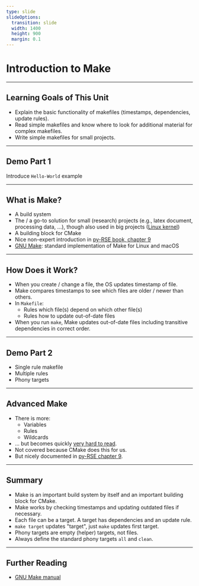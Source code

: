 ```yaml
---
type: slide
slideOptions:
  transition: slide
  width: 1400
  height: 900
  margin: 0.1
---
```


<style>
  .reveal strong {
    font-weight: bold;
    color: orange;
  }
  .reveal p {
    text-align: left;
  }
  .reveal section h1 {
    color: orange;
  }
  .reveal section h2 {
    color: orange;
  }
  .reveal code {
    font-family: 'Ubuntu Mono';
    color: orange;
  }
</style>

# Introduction to Make

---

## Learning Goals of This Unit

- Explain the basic functionality of makefiles (timestamps, dependencies, update rules).
- Read simple makefiles and know where to look for additional material for complex makefiles.
- Write simple makefiles for small projects.

---

## Demo Part 1

Introduce `Hello-World` example

---

## What is Make?

- A build system
- The / a go-to solution for small (research) projects (e.g., latex document, processing data, ...), though also used in big projects ([Linux kernel](https://github.com/torvalds/linux))
- A building block for CMake
- Nice non-expert introduction in [py-RSE book, chapter 9](https://merely-useful.tech/py-rse/automate.html)
- [GNU Make](https://www.gnu.org/software/make/): standard implementation of Make for Linux and macOS

---

## How Does it Work?

- When you create / change a file, the OS updates timestamp of file.
- Make compares timestamps to see which files are older / newer than others.
- In `Makefile`:
    - Rules which file(s) depend on which other file(s)
    - Rules how to update out-of-date files
- When you run `make`, Make updates out-of-date files including transitive dependencies in correct order.

---

## Demo Part 2

- Single rule makefile
- Multiple rules
- Phony targets

---

## Advanced Make

- There is more:
    - Variables
    - Rules
    - Wildcards
- ... but becomes quickly [very hard to read](https://www.gnu.org/software/make/manual/html_node/Automatic-Variables.html).
- Not covered because CMake does this for us.
- But nicely documented in [py-RSE chapter 9](https://merely-useful.tech/py-rse/automate.html).

---

## Summary

- Make is an important build system by itself and an important building block for CMake.
- Make works by checking timestamps and updating outdated files if necessary.
- Each file can be a target. A target has dependencies and an update rule.
- `make target` updates "target", just `make` updates first target.
- Phony targets are empty (helper) targets, not files.
- Always define the standard phony targets `all` and `clean`.

---

## Further Reading

- [GNU Make manual](https://www.gnu.org/software/make/manual/html_node/index.html)
